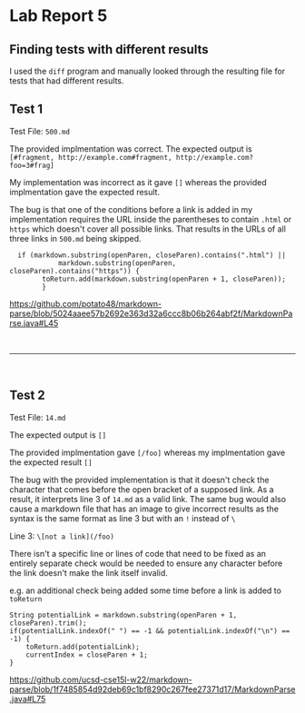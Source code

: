 # Lab Report 5

## Finding tests with different results
I used the ``diff`` program and manually looked through the resulting file for tests that had different results.


## Test 1

Test File: ``500.md``

The provided implmentation was correct. The expected output is ``[#fragment, http://example.com#fragment, http://example.com?foo=3#frag]``

My implementation was incorrect as it gave ``[]`` whereas
the provided implmentation gave the expected result.

The bug is that one of the conditions before a link is added in my implementation requires the URL inside the parentheses to contain ``.html`` or ``https`` which doesn't cover all possible links. That results in the URLs of all three links in ``500.md`` being skipped.


```
  if (markdown.substring(openParen, closeParen).contains(".html") ||
            markdown.substring(openParen, closeParen).contains("https")) {
        toReturn.add(markdown.substring(openParen + 1, closeParen));
        }
```
https://github.com/potato48/markdown-parse/blob/5024aaee57b2692e363d32a6ccc8b06b264abf2f/MarkdownParse.java#L45

<br>

---

<br>

## Test 2

Test File: ``14.md``

The expected output is ``[]``

The provided implmentation gave ``[/foo]`` whereas my implmentation gave the expected result ``[]``

The bug with the provided implementation is that it doesn't check the character that comes before the open bracket of a supposed link. As a result, it interprets line 3 of ``14.md`` as a valid link. The same bug would also cause a markdown file that has an image to give incorrect results as the syntax is the same format as line 3 but with an ``!`` instead of ``\``

Line 3: ``\[not a link](/foo)``

There isn't a specific line or lines of code that need to be fixed as an entirely separate check would be needed to ensure any character before the link doesn't make the link itself invalid.

e.g. an additional check being added some time before a link is added to ``toReturn``
```
String potentialLink = markdown.substring(openParen + 1, closeParen).trim();
if(potentialLink.indexOf(" ") == -1 && potentialLink.indexOf("\n") == -1) {
    toReturn.add(potentialLink);
    currentIndex = closeParen + 1;
}
```

https://github.com/ucsd-cse15l-w22/markdown-parse/blob/1f7485854d92deb69c1bf8290c267fee27371d17/MarkdownParse.java#L75







